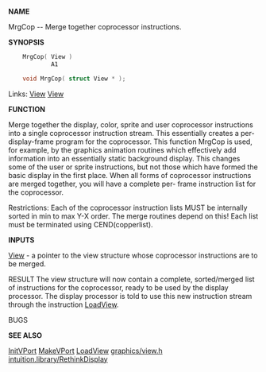 
**NAME**

MrgCop -- Merge together coprocessor instructions.

**SYNOPSIS**

```c
    MrgCop( View )
            A1

    void MrgCop( struct View * );

```
Links: [View](_00B8) [View](_00B8) 

**FUNCTION**

Merge together the display, color, sprite and user coprocessor
instructions into a single coprocessor instruction stream.  This
essentially creates a per-display-frame program for the coprocessor.
This function MrgCop is used, for example, by the graphics animation
routines which effectively add information into an essentially
static background display.  This changes some of the user
or sprite instructions, but not those which have formed the
basic display in the first place.  When all forms of coprocessor
instructions are merged together, you will have a complete per-
frame instruction list for the coprocessor.

Restrictions:  Each of the coprocessor instruction lists MUST be
internally sorted in min to max Y-X order.  The merge routines
depend on this! Each list must be terminated using CEND(copperlist).

**INPUTS**

[View](_00B8) - a pointer to the view structure whose coprocessor
instructions are to be merged.

RESULT
The view structure will now contain a complete, sorted/merged
list of instructions for the coprocessor, ready to be used by
the display processor.  The display processor is told to use
this new instruction stream through the instruction [LoadView](LoadView).

BUGS

**SEE ALSO**

[InitVPort](InitVPort) [MakeVPort](MakeVPort) [LoadView](LoadView) [graphics/view.h](_00B8)
[intuition.library/RethinkDisplay](../intuition/RethinkDisplay)
